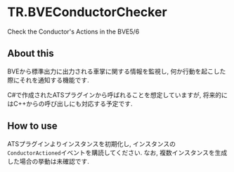 # TR.BVEConductorChecker
Check the Conductor's Actions in the BVE5/6

## About this
BVEから標準出力に出力される車掌に関する情報を監視し, 何か行動を起こした際にそれを通知する機能です.

C#で作成されたATSプラグインから呼ばれることを想定していますが, 将来的にはC++からの呼び出しにも対応する予定です.

## How to use
ATSプラグインよりインスタンスを初期化し, インスタンスの`ConductorActioned`イベントを購読してください.  なお, 複数インスタンスを生成した場合の挙動は未確認です.


